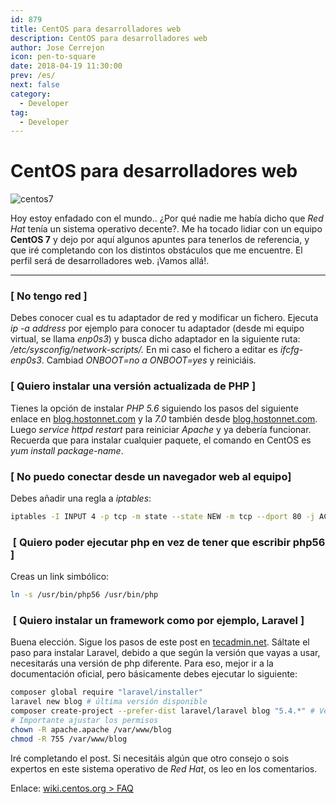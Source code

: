 ```yaml
---
id: 879
title: CentOS para desarrolladores web
description: CentOS para desarrolladores web
author: Jose Cerrejon
icon: pen-to-square
date: 2018-04-19 11:30:00
prev: /es/
next: false
category:
  - Developer
tag:
  - Developer
---
```


# CentOS para desarrolladores web

![centos7](/images/2018/04/centos7.png)

Hoy estoy enfadado con el mundo.. ¿Por qué nadie me había dicho que *Red Hat* tenía un sistema operativo decente?. Me ha tocado lidiar con un equipo **CentOS 7** y dejo por aquí algunos apuntes para tenerlos de referencia, y que iré completando con los distintos obstáculos que me encuentre. El perfil será de desarrolladores web. ¡Vamos allá!.

- - -
###  [ No tengo red ]

Debes conocer cual es tu adaptador de red y modificar un fichero. Ejecuta *ip -a address* por ejemplo para conocer tu adaptador (desde mi equipo virtual, se llama *enp0s3*) y busca dicho adaptador en la siguiente ruta: */etc/sysconfig/network-scripts/.* En mi caso el fichero a editar es *ifcfg-enp0s3*. Cambiad *ONBOOT=no a ONBOOT=yes* y reiniciáis.

###  [ Quiero instalar una versión actualizada de PHP ]

Tienes la opción de instalar *PHP 5.6* siguiendo los pasos del siguiente enlace en [blog.hostonnet.com](https://blog.hostonnet.com/install-php-5-6-on-centos-7-server) y la *7.0* también desde [blog.hostonnet.com](https://blog.hostonnet.com/centos-7-php-7-0). Luego *service httpd restart* para reiniciar *Apache* y ya debería funcionar. Recuerda que para instalar cualquier paquete, el comando en CentOS es *yum install package-name*.

###  [ No puedo conectar desde un navegador web al equipo]

Debes añadir una regla a *iptables*:

```bash
iptables -I INPUT 4 -p tcp -m state --state NEW -m tcp --dport 80 -j ACCEPT
```

###  [ Quiero poder ejecutar php en vez de tener que escribir php56 ]

Creas un link simbólico:

```bash
ln -s /usr/bin/php56 /usr/bin/php
```

###  [ Quiero instalar un framework como por ejemplo, Laravel ]

Buena elección. Sigue los pasos de este post en [tecadmin.net](https://tecadmin.net/install-laravel-framework-on-centos/). Sáltate el paso para instalar Laravel, debido a que según la versión que vayas a usar, necesitarás una versión de php diferente. Para eso, mejor ir a la documentación oficial, pero básicamente debes ejecutar lo siguiente:

```bash
composer global require "laravel/installer"
laravel new blog # última versión disponible
composer create-project --prefer-dist laravel/laravel blog "5.4.*" # Versión 5.4
# Importante ajustar los permisos
chown -R apache.apache /var/www/blog
chmod -R 755 /var/www/blog
```

Iré completando el post. Si necesitáis algún que otro consejo o sois expertos en este sistema operativo de *Red Hat*, os leo en los comentarios.

Enlace: [wiki.centos.org > FAQ](https://wiki.centos.org/FAQ/CentOS7)